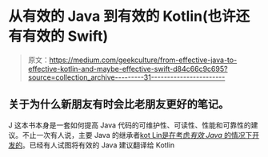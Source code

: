 # 从有效的 Java 到有效的 Kotlin(也许还有有效的 Swift)

> 原文：<https://medium.com/geekculture/from-effective-java-to-effective-kotlin-and-maybe-effective-swift-d84c66c9c695?source=collection_archive---------31----------------------->

## 关于为什么新朋友有时会比老朋友更好的笔记。

J 这本书本身是一套如何提高 Java 代码的可维护性、可读性、性能和可靠性的建议。不止一次有人说，主要 Java 的继承者[kot Lin](https://kotlinlang.org)[是在考虑*有效 Java* 的情况下开发的](https://habr.com/ru/company/jugru/blog/547138/)。已经有人试图将有效的 Java 建议翻译给 Kotlin
